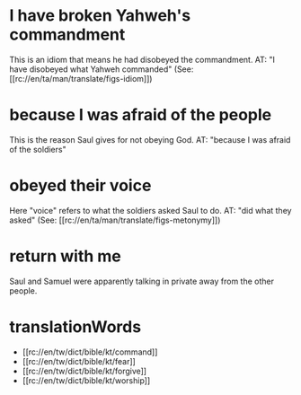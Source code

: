 # I have broken Yahweh's commandment

This is an idiom that means he had disobeyed the commandment. AT: "I have disobeyed what Yahweh commanded" (See: [[rc://en/ta/man/translate/figs-idiom]])

# because I was afraid of the people

This is the reason Saul gives for not obeying God. AT: "because I was afraid of the soldiers"

# obeyed their voice

Here "voice" refers to what the soldiers asked Saul to do. AT: "did what they asked" (See: [[rc://en/ta/man/translate/figs-metonymy]])

# return with me

Saul and Samuel were apparently talking in private away from the other people.

# translationWords

* [[rc://en/tw/dict/bible/kt/command]]
* [[rc://en/tw/dict/bible/kt/fear]]
* [[rc://en/tw/dict/bible/kt/forgive]]
* [[rc://en/tw/dict/bible/kt/worship]]